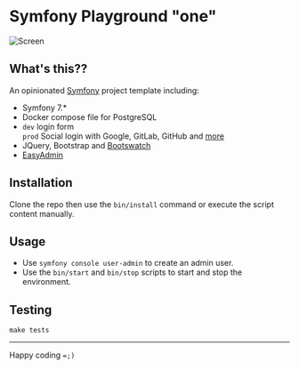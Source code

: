 # Symfony Playground "one"

![Screen](https://github.com/elkuku/symfony-playground-one/assets/33978/006c7cd9-002c-4e5d-b5bf-e087a3c64037)

## What's this??
An opinionated [Symfony](https://symfony.com) project template including:

* Symfony 7.*
* Docker compose file for PostgreSQL
* `dev` login form <br/> `prod` Social login with Google, GitLab, GitHub and [more](https://github.com/knpuniversity/oauth2-client-bundle#step-1-download-the-client-library)
* JQuery, Bootstrap and [Bootswatch](https://bootswatch.com/)
* [EasyAdmin](https://github.com/EasyCorp/EasyAdminBundle)

## Installation

Clone the repo then use the `bin/install` command or execute the script content manually.
   
## Usage

* Use `symfony console user-admin` to create an admin user.
* Use the `bin/start` and `bin/stop` scripts to start and stop the environment.

## Testing

```shell
make tests
```

----

Happy coding `=;)`
